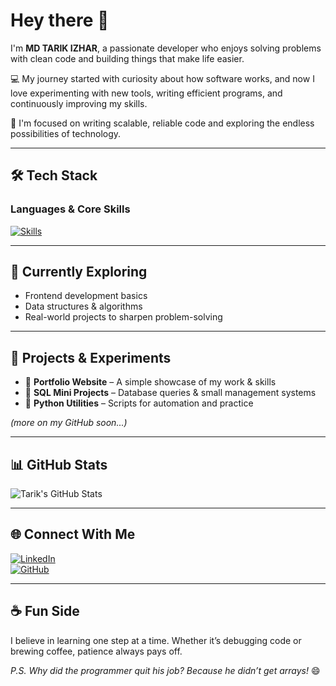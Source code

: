 # Hey there 👋  
I'm **MD TARIK IZHAR**, a passionate developer who enjoys solving problems with clean code and building things that make life easier.  

💻 My journey started with curiosity about how software works, and now I love experimenting with new tools, writing efficient programs, and continuously improving my skills.  

🚀 I'm focused on writing scalable, reliable code and exploring the endless possibilities of technology.  

---

## 🛠️ Tech Stack  

### Languages & Core Skills  
[![Skills](https://skillicons.dev/icons?i=js,html,css,py,c,mysql)](https://github.com/mdtarik-izhar)

---

## 🌱 Currently Exploring  
- Frontend development basics  
- Data structures & algorithms  
- Real-world projects to sharpen problem-solving  

---

## 📂 Projects & Experiments  
- 🔹 **Portfolio Website** – A simple showcase of my work & skills  
- 🔹 **SQL Mini Projects** – Database queries & small management systems  
- 🔹 **Python Utilities** – Scripts for automation and practice  

*(more on my GitHub soon...)*  

---




## 📊 GitHub Stats  

![Tarik's GitHub Stats](https://github-readme-stats.vercel.app/api?username=mdtarik-izhar&show_icons=true&theme=tokyonight)  

---

## 🌐 Connect With Me  

[![LinkedIn](https://skillicons.dev/icons?i=linkedin)](https://www.linkedin.com/in/md-tarik-izhar)  
[![GitHub](https://skillicons.dev/icons?i=github)](https://github.com/mdtarik-izhar)  

---

## ☕ Fun Side  
I believe in learning one step at a time. Whether it’s debugging code or brewing coffee, patience always pays off.  

*P.S. Why did the programmer quit his job? Because he didn’t get arrays!* 😄
